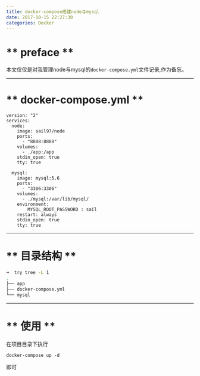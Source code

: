 ```yaml
---
title: docker-compose搭建node与mysql
date: 2017-10-15 22:27:30
categories: Docker
---
```

# ** preface **

本文仅仅是对我管理node与mysql的`docker-compose.yml`文件记录,作为备忘。


***************

# ** docker-compose.yml **

```
version: "2"
services:
  node:
    image: sail97/node
    ports:
      - "8888:8888"
    volumes:
      - ./app:/app
    stdin_open: true
    tty: true

  mysql:
    image: mysql:5.6
    ports:
      - "3306:3306"
    volumes:
      - ./mysql:/var/lib/mysql/
    environment:
        MYSQL_ROOT_PASSWORD : sail
    restart: always
    stdin_open: true
    tty: true
```
*******************
# ** 目录结构 **


```bash
➜  try tree -L 1
.
├── app
├── docker-compose.yml
└── mysql
```

*****************
# ** 使用 **

在项目目录下执行

`docker-compose up -d`

即可
